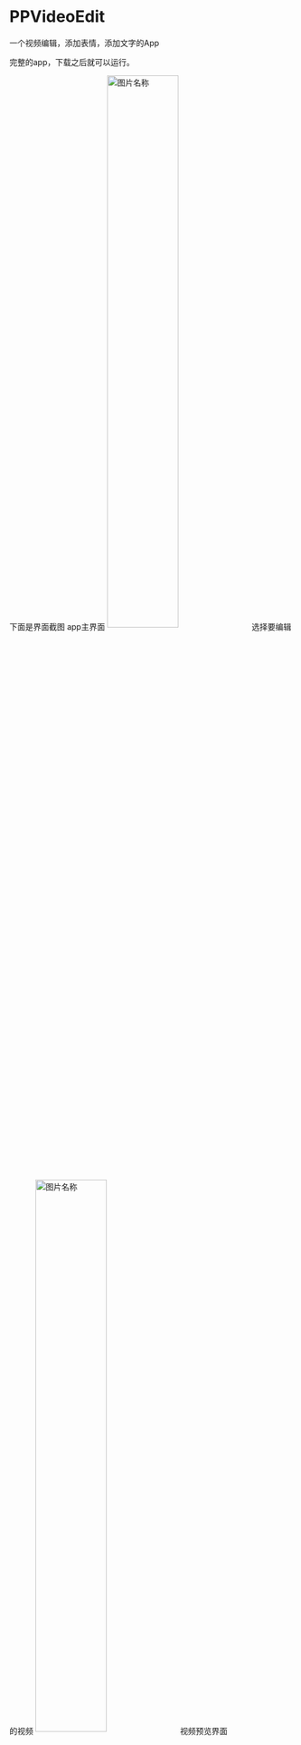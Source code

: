 # PPVideoEdit
一个视频编辑，添加表情，添加文字的App


完整的app，下载之后就可以运行。

下面是界面截图
app主界面
 <img src="https://github.com/heguowen/PPVideoEdit/blob/master/screenshots/1.jpg" width = 50% height = 50% alt="图片名称" align=center />
选择要编辑的视频
 <img src="https://github.com/heguowen/PPVideoEdit/blob/master/screenshots/2.jpg" width = 50% height = 50% alt="图片名称" align=center />
视频预览界面
 <img src="https://github.com/heguowen/PPVideoEdit/blob/master/screenshots/3.jpg" width = 50% height = 50% alt="图片名称" align=center />
视频编辑主界面
 <img src="https://github.com/heguowen/PPVideoEdit/blob/master/screenshots/4.jpg" width = 50% height = 50% alt="图片名称" align=center />
 涂鸦界面
 <img src="https://github.com/heguowen/PPVideoEdit/blob/master/screenshots/5.jpg" width = 50% height = 50% alt="图片名称" align=center />
 添加文字 表情 涂鸦界面
 <img src="https://github.com/heguowen/PPVideoEdit/blob/master/screenshots/6.jpg" width = 50% height = 50% alt="图片名称" align=center />

